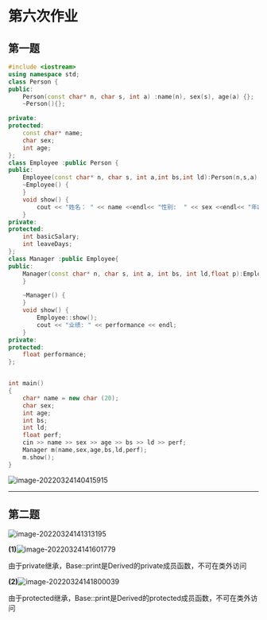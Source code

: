 # 第六次作业

## 第一题

```cpp
#include <iostream>
using namespace std;
class Person {
public:
	Person(const char* n, char s, int a) :name(n), sex(s), age(a) {};
	~Person(){};

private:
protected:
	const char* name;
	char sex;
	int age;
};
class Employee :public Person {
public:
	Employee(const char* n, char s, int a,int bs,int ld):Person(n,s,a), basicSalary(bs), leaveDays(ld) {}
	~Employee() {
	}
	void show() {
		cout << "姓名： " << name <<endl<< "性别:  " << sex <<endl<< "年龄： " << age <<endl<< "基本工资:  " << basicSalary <<endl<< "请假天数： " << leaveDays << endl;
	}
private:
protected:
	int basicSalary;
	int leaveDays;
};
class Manager :public Employee{
public:
	Manager(const char* n, char s, int a, int bs, int ld,float p):Employee(n,s,a,bs,ld),performance(p) {
	}

	~Manager() {
	}
	void show() {
		Employee::show();
		cout << "业绩: " << performance << endl;
	}
private:
protected:
	float performance;
};


int main()
{
	char* name = new char (20);
	char sex;
	int age;
	int bs;
	int ld;
	float perf;
	cin >> name >> sex >> age >> bs >> ld >> perf;
	Manager m(name,sex,age,bs,ld,perf);
	m.show();
}


```

![image-20220324140415915](C:\Users\Lenovo\AppData\Roaming\Typora\typora-user-images\image-20220324140415915.png)

------------

## 第二题

![image-20220324141313195](C:\Users\Lenovo\AppData\Roaming\Typora\typora-user-images\image-20220324141313195.png)

**(1)**![image-20220324141601779](C:\Users\Lenovo\AppData\Roaming\Typora\typora-user-images\image-20220324141601779.png)

由于private继承，Base::print是Derived的private成员函数，不可在类外访问

**(2)**![image-20220324141800039](C:\Users\Lenovo\AppData\Roaming\Typora\typora-user-images\image-20220324141800039.png)

由于protected继承，Base::print是Derived的protected成员函数，不可在类外访问